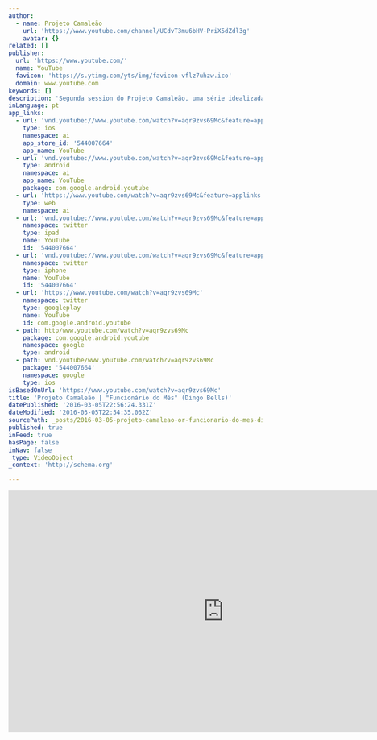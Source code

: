 ```yaml
---
author:
  - name: Projeto Camaleão
    url: 'https://www.youtube.com/channel/UCdvT3mu6bHV-PriX5dZdl3g'
    avatar: {}
related: []
publisher:
  url: 'https://www.youtube.com/'
  name: YouTube
  favicon: 'https://s.ytimg.com/yts/img/favicon-vflz7uhzw.ico'
  domain: www.youtube.com
keywords: []
description: 'Segunda session do Projeto Camaleão, uma série idealizada pela produtora de som Onomato e Area 51, espaço multicultural de Porto Alegre. Convidamos artistas para criar versões inéditas de canções, utilizando instrumentos (e não instrumentos) totalmente diferentes dos originais. Como um camaleão, o som se transforma: mesma canção, cores diferentes.'
inLanguage: pt
app_links:
  - url: 'vnd.youtube://www.youtube.com/watch?v=aqr9zvs69Mc&feature=applinks'
    type: ios
    namespace: ai
    app_store_id: '544007664'
    app_name: YouTube
  - url: 'vnd.youtube://www.youtube.com/watch?v=aqr9zvs69Mc&feature=applinks'
    type: android
    namespace: ai
    app_name: YouTube
    package: com.google.android.youtube
  - url: 'https://www.youtube.com/watch?v=aqr9zvs69Mc&feature=applinks'
    type: web
    namespace: ai
  - url: 'vnd.youtube://www.youtube.com/watch?v=aqr9zvs69Mc&feature=applinks'
    namespace: twitter
    type: ipad
    name: YouTube
    id: '544007664'
  - url: 'vnd.youtube://www.youtube.com/watch?v=aqr9zvs69Mc&feature=applinks'
    namespace: twitter
    type: iphone
    name: YouTube
    id: '544007664'
  - url: 'https://www.youtube.com/watch?v=aqr9zvs69Mc'
    namespace: twitter
    type: googleplay
    name: YouTube
    id: com.google.android.youtube
  - path: http/www.youtube.com/watch?v=aqr9zvs69Mc
    package: com.google.android.youtube
    namespace: google
    type: android
  - path: vnd.youtube/www.youtube.com/watch?v=aqr9zvs69Mc
    package: '544007664'
    namespace: google
    type: ios
isBasedOnUrl: 'https://www.youtube.com/watch?v=aqr9zvs69Mc'
title: 'Projeto Camaleão | "Funcionário do Mês" (Dingo Bells)'
datePublished: '2016-03-05T22:56:24.331Z'
dateModified: '2016-03-05T22:54:35.062Z'
sourcePath: _posts/2016-03-05-projeto-camaleao-or-funcionario-do-mes-dingo-bells.md
published: true
inFeed: true
hasPage: false
inNav: false
_type: VideoObject
_context: 'http://schema.org'

---
```

<iframe src="https://cdn.embedly.com/widgets/media.html?src=https%3A%2F%2Fwww.youtube.com%2Fembed%2Faqr9zvs69Mc%3Ffeature%3Doembed&amp;url=https%3A%2F%2Fwww.youtube.com%2Fwatch%3Fv%3Daqr9zvs69Mc&amp;image=https%3A%2F%2Fi.ytimg.com%2Fvi%2Faqr9zvs69Mc%2Fhqdefault.jpg&amp;key=b7d04c9b404c499eba89ee7072e1c4f7&amp;type=text%2Fhtml&amp;schema=youtube" width="854" height="480" scrolling="no" frameborder="0" allowfullscreen="allowfullscreen" style=""></iframe>